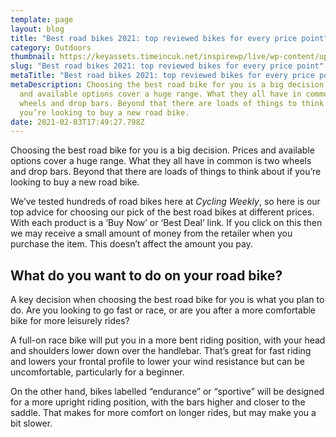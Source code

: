 ```yaml
---
template: page
layout: blog
title: "Best road bikes 2021: top reviewed bikes for every price point"
category: Outdoors
thumbnail: https://keyassets.timeincuk.net/inspirewp/live/wp-content/uploads/sites/2/2015/10/Galibier-by-Gould-4.jpg
slug: "Best road bikes 2021: top reviewed bikes for every price point"
metaTitle: "Best road bikes 2021: top reviewed bikes for every price point"
metaDescription: Choosing the best road bike for you is a big decision. Prices
  and available options cover a huge range. What they all have in common is two
  wheels and drop bars. Beyond that there are loads of things to think about if
  you’re looking to buy a new road bike.
date: 2021-02-03T17:49:27.798Z
---
```

Choosing the best road bike for you is a big decision. Prices and available options cover a huge range. What they all have in common is two wheels and drop bars. Beyond that there are loads of things to think about if you’re looking to buy a new road bike.

We’ve tested hundreds of road bikes here at *Cycling Weekly*, so here is our top advice for choosing our pick of the best road bikes at different prices. With each product is a ‘Buy Now’ or ‘Best Deal’ link. If you click on this then we may receive a small amount of money from the retailer when you purchase the item. This doesn’t affect the amount you pay.

## What do you want to do on your road bike?

A key decision when choosing the best road bike for you is what you plan to do. Are you looking to go fast or race, or are you after a more comfortable bike for more leisurely rides? 

A full-on race bike will put you in a more bent riding position, with your head and shoulders lower down over the handlebar. That’s great for fast riding and lowers your frontal profile to lower your wind resistance but can be uncomfortable, particularly for a beginner.

On the other hand, bikes labelled “endurance” or “sportive” will be designed for a more upright riding position, with the bars higher and closer to the saddle. That makes for more comfort on longer rides, but may make you a bit slower.